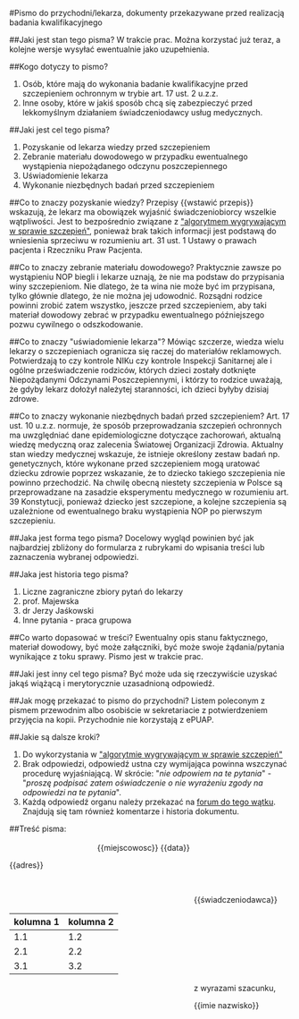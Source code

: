 #Pismo do przychodni/lekarza, dokumenty przekazywane przed realizacją badania kwalifikacyjnego

##Jaki jest stan tego pisma?
W trakcie prac. Można korzystać już teraz, a kolejne wersje wysyłać ewentualnie jako uzupełnienia.

##Kogo dotyczy to pismo?
1. Osób, które mają do wykonania badanie kwalifikacyjne przed szczepieniem ochronnym w trybie art. 17 ust. 2 u.z.z. 
2. Inne osoby, które w jakiś sposób chcą się zabezpieczyć przed lekkomyślnym działaniem świadczeniodawcy usług medycznych.

##Jaki jest cel tego pisma?
1. Pozyskanie od lekarza wiedzy przed szczepieniem
2. Zebranie materiału dowodowego w przypadku ewentualnego wystąpienia niepożądanego odczynu poszczepiennego
3. Uświadomienie lekarza
4. Wykonanie niezbędnych badań przed szczepieniem

##Co to znaczy pozyskanie wiedzy?
Przepisy {{wstawić przepis}} wskazują, że lekarz ma obowiązek wyjaśnić świadczeniobiorcy wszelkie wątpliwości. Jest to bezpośrednio związane z ["algorytmem wygrywającym w sprawie szczepień"](https://github.com/szanitani/szczepienia/blob/master/Argumenty/prawne/argument_xx1.md), ponieważ brak takich informacji jest podstawą do wniesienia sprzeciwu w rozumieniu  art. 31 ust. 1 Ustawy o prawach pacjenta i Rzeczniku Praw Pacjenta.

##Co to znaczy zebranie materiału dowodowego?
Praktycznie zawsze po wystąpieniu NOP biegli i lekarze uznają, że nie ma podstaw do przypisania winy szczepieniom. Nie dlatego, że ta wina nie może być im przypisana, tylko głównie dlatego, że nie można jej udowodnić. Rozsądni rodzice powinni zrobić zatem wszystko, jeszcze przed szczepieniem, aby taki materiał dowodowy zebrać w przypadku ewentualnego późniejszego pozwu cywilnego o odszkodowanie. 

##Co to znaczy "uświadomienie lekarza"?
Mówiąc szczerze, wiedza wielu lekarzy o szczepieniach ogranicza się raczej do materiałów reklamowych. Potwierdzają to czy kontrole NIKu czy kontrole Inspekcji Sanitarnej ale i ogólne przeświadczenie rodziców, których dzieci zostały dotknięte Niepożądanymi Odczynami Poszczepiennymi, i którzy to rodzice uważają, że gdyby lekarz dołożył należytej staranności, ich dzieci byłyby dzisiaj zdrowe.

##Co to znaczy wykonanie niezbędnych badań przed szczepieniem?
Art. 17 ust. 10 u.z.z. normuje, że sposób przeprowadzania szczepień ochronnych ma uwzględniać dane epidemiologiczne dotyczące zachorowań, aktualną wiedzę medyczną oraz zalecenia Światowej Organizacji Zdrowia. Aktualny stan wiedzy medycznej wskazuje, że istnieje określony zestaw badań np. genetycznych, które wykonane przed szczepieniem mogą uratować dziecku zdrowie poprzez wskazanie, że to dziecko takiego szczepienia nie powinno przechodzić. Na chwilę obecną niestety szczepienia w Polsce są przeprowadzane na zasadzie eksperymentu medycznego w rozumieniu art. 39 Konstytucji, ponieważ dziecko jest szczepione, a kolejne szczepienia są uzależnione od ewentualnego braku wystąpienia NOP po pierwszym szczepieniu.   

##Jaka jest forma tego pisma?
Docelowy wygląd powinien być jak najbardziej zbliżony do formularza z rubrykami do wpisania treści lub zaznaczenia wybranej odpowiedzi.

##Jaka jest historia tego pisma?
1. Liczne zagraniczne zbiory pytań do lekarzy
2. prof. Majewska
3. dr Jerzy Jaśkowski
4. Inne pytania - praca grupowa

##Co warto dopasować w treści?
Ewentualny opis stanu faktycznego, materiał dowodowy, być może załączniki, być może swoje żądania/pytania wynikające z toku sprawy. Pismo jest w trakcie prac.

##Jaki jest inny cel tego pisma?
Być może uda się rzeczywiście uzyskać jakąś wiążącą i merytorycznie uzasadnioną odpowiedź.

##Jak mogę przekazać to pismo do przychodni?
Listem poleconym z pismem przewodnim albo osobiście w sekretariacie z potwierdzeniem przyjęcia na kopii. Przychodnie nie korzystają z ePUAP.

##Jakie są dalsze kroki?
1. Do wykorzystania w ["algorytmie wygrywającym w sprawie szczepień"](https://github.com/szanitani/szczepienia/blob/master/Argumenty/prawne/argument_xx1.md) 
2. Brak odpowiedzi, odpowiedź ustna czy wymijająca powinna wszczynać procedurę wyjaśniającą. W skrócie: "*nie odpowiem na te pytania*" - "*proszę podpisać zatem oświadczenie o nie wyrażeniu zgody na odpowiedzi na te pytania*".
3. Każdą odpowiedź organu należy przekazać na [forum do tego wątku](http://szczepienia.org.pl/). Znajdują się tam również komentarze i historia dokumentu.

##Treść pisma:
&nbsp;&nbsp;&nbsp;&nbsp;&nbsp;&nbsp;&nbsp;&nbsp;&nbsp;&nbsp;&nbsp;&nbsp;&nbsp;&nbsp;&nbsp;&nbsp;&nbsp;&nbsp;&nbsp;&nbsp;&nbsp;&nbsp;&nbsp;&nbsp;&nbsp;&nbsp;&nbsp;&nbsp;&nbsp;&nbsp;&nbsp;&nbsp;&nbsp;&nbsp;&nbsp;&nbsp;&nbsp;&nbsp;&nbsp;&nbsp;&nbsp;&nbsp;&nbsp;&nbsp;&nbsp;&nbsp;&nbsp;&nbsp;&nbsp;&nbsp;&nbsp;&nbsp;&nbsp;&nbsp;&nbsp;&nbsp;&nbsp;&nbsp;&nbsp;&nbsp;&nbsp;&nbsp;&nbsp;&nbsp;&nbsp;&nbsp;&nbsp;&nbsp;&nbsp;&nbsp;&nbsp;&nbsp;&nbsp;&nbsp;&nbsp;&nbsp;&nbsp;&nbsp;&nbsp;&nbsp;&nbsp;&nbsp;&nbsp;&nbsp;&nbsp;&nbsp;&nbsp;&nbsp;&nbsp;&nbsp;&nbsp;&nbsp;&nbsp;&nbsp;&nbsp;&nbsp;&nbsp;&nbsp;&nbsp;&nbsp;&nbsp;&nbsp;&nbsp;&nbsp;&nbsp;&nbsp;&nbsp;&nbsp;&nbsp;&nbsp;&nbsp;&nbsp;&nbsp;&nbsp;&nbsp;&nbsp;&nbsp;&nbsp;&nbsp;&nbsp;&nbsp;&nbsp;&nbsp;&nbsp;&nbsp;&nbsp;&nbsp;&nbsp;&nbsp;&nbsp;&nbsp;&nbsp;&nbsp;&nbsp;&nbsp;&nbsp;&nbsp;&nbsp;&nbsp;&nbsp;&nbsp;&nbsp;&nbsp;&nbsp;&nbsp;&nbsp;&nbsp;&nbsp;&nbsp;&nbsp;&nbsp;&nbsp;&nbsp;&nbsp;&nbsp;&nbsp;&nbsp;&nbsp;&nbsp;&nbsp;&nbsp;&nbsp;&nbsp;&nbsp;&nbsp;&nbsp;&nbsp;&nbsp;{{miejscowosc}} {{data}}

{{adres}}

&nbsp;

&nbsp;&nbsp;&nbsp;&nbsp;&nbsp;&nbsp;&nbsp;&nbsp;&nbsp;&nbsp;&nbsp;&nbsp;&nbsp;&nbsp;&nbsp;&nbsp;&nbsp;&nbsp;&nbsp;&nbsp;&nbsp;&nbsp;&nbsp;&nbsp;&nbsp;&nbsp;&nbsp;&nbsp;&nbsp;&nbsp;&nbsp;&nbsp;&nbsp;&nbsp;&nbsp;&nbsp;&nbsp;&nbsp;&nbsp;&nbsp;&nbsp;&nbsp;&nbsp;&nbsp;&nbsp;&nbsp;&nbsp;&nbsp;&nbsp;&nbsp;&nbsp;&nbsp;&nbsp;&nbsp;&nbsp;&nbsp;&nbsp;&nbsp;&nbsp;&nbsp;&nbsp;&nbsp;&nbsp;&nbsp;&nbsp;&nbsp;&nbsp;&nbsp;&nbsp;&nbsp;&nbsp;&nbsp;&nbsp;&nbsp;&nbsp;&nbsp;&nbsp;&nbsp;&nbsp;&nbsp;&nbsp;&nbsp;&nbsp;&nbsp;{{świadczeniodawca}}

<table width="100%">
<thead>
<th>kolumna 1</th>
<th>kolumna 2</th>
</thead>
<tbody>
<tr><td>1.1</td><td>1.2</td></tr>
<tr><td>2.1</td><td>2.2</td></tr>
<tr><td>3.1</td><td>3.2</td></tr>
</tbody>
</table>

&nbsp;&nbsp;&nbsp;&nbsp;&nbsp;&nbsp;&nbsp;&nbsp;&nbsp;&nbsp;&nbsp;&nbsp;&nbsp;&nbsp;&nbsp;&nbsp;&nbsp;&nbsp;&nbsp;&nbsp;&nbsp;&nbsp;&nbsp;&nbsp;&nbsp;&nbsp;&nbsp;&nbsp;&nbsp;&nbsp;&nbsp;&nbsp;&nbsp;&nbsp;&nbsp;&nbsp;&nbsp;&nbsp;&nbsp;&nbsp;&nbsp;&nbsp;&nbsp;&nbsp;&nbsp;&nbsp;&nbsp;&nbsp;&nbsp;&nbsp;&nbsp;&nbsp;&nbsp;&nbsp;&nbsp;&nbsp;&nbsp;&nbsp;&nbsp;&nbsp;&nbsp;&nbsp;&nbsp;&nbsp;&nbsp;&nbsp;&nbsp;&nbsp;&nbsp;&nbsp;&nbsp;&nbsp;&nbsp;&nbsp;&nbsp;&nbsp;&nbsp;&nbsp;&nbsp;&nbsp;&nbsp;&nbsp;&nbsp;&nbsp;z wyrazami szacunku,

&nbsp;&nbsp;&nbsp;&nbsp;&nbsp;&nbsp;&nbsp;&nbsp;&nbsp;&nbsp;&nbsp;&nbsp;&nbsp;&nbsp;&nbsp;&nbsp;&nbsp;&nbsp;&nbsp;&nbsp;&nbsp;&nbsp;&nbsp;&nbsp;&nbsp;&nbsp;&nbsp;&nbsp;&nbsp;&nbsp;&nbsp;&nbsp;&nbsp;&nbsp;&nbsp;&nbsp;&nbsp;&nbsp;&nbsp;&nbsp;&nbsp;&nbsp;&nbsp;&nbsp;&nbsp;&nbsp;&nbsp;&nbsp;&nbsp;&nbsp;&nbsp;&nbsp;&nbsp;&nbsp;&nbsp;&nbsp;&nbsp;&nbsp;&nbsp;&nbsp;&nbsp;&nbsp;&nbsp;&nbsp;&nbsp;&nbsp;&nbsp;&nbsp;&nbsp;&nbsp;&nbsp;&nbsp;&nbsp;&nbsp;&nbsp;&nbsp;&nbsp;&nbsp;&nbsp;&nbsp;&nbsp;&nbsp;&nbsp;&nbsp;{{imie nazwisko}} 
